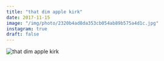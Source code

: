 ```yaml
---
title: "that dim apple kirk"
date: 2017-11-15
image: "/img/photo/2320b4ad8da353cb054ab89b575a4d1c.jpg"
instagram: true
draft: false
---
```


![that dim apple kirk](/img/photo/2320b4ad8da353cb054ab89b575a4d1c.jpg)
